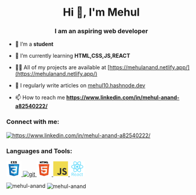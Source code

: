<h1 align="center">Hi 👋, I'm Mehul</h1>
<h3 align="center">I am an aspiring web developer</h3>

- 🔭 I’m a **student**

- 🌱 I’m currently learning **HTML,CSS,JS,REACT**

- 👨‍💻 All of my projects are available at [https://mehulanand.netlify.app/](https://mehulanand.netlify.app/)

- 📝 I regularly write articles on [mehul10.hashnode.dev](mehul10.hashnode.dev)

- 📫 How to reach me **https://www.linkedin.com/in/mehul-anand-a82540222/**

<h3 align="left">Connect with me:</h3>
<p align="left">
<a href="https://linkedin.com/in/https://www.linkedin.com/in/mehul-anand-a82540222/" target="blank"><img align="center" src="https://raw.githubusercontent.com/rahuldkjain/github-profile-readme-generator/master/src/images/icons/Social/linked-in-alt.svg" alt="https://www.linkedin.com/in/mehul-anand-a82540222/" height="30" width="40" /></a>
</p>

<h3 align="left">Languages and Tools:</h3>
<p align="left"> <a href="https://www.w3schools.com/css/" target="_blank"> <img src="https://raw.githubusercontent.com/devicons/devicon/master/icons/css3/css3-original-wordmark.svg" alt="css3" width="40" height="40"/> </a> <a href="https://git-scm.com/" target="_blank"> <img src="https://www.vectorlogo.zone/logos/git-scm/git-scm-icon.svg" alt="git" width="40" height="40"/> </a> <a href="https://www.w3.org/html/" target="_blank"> <img src="https://raw.githubusercontent.com/devicons/devicon/master/icons/html5/html5-original-wordmark.svg" alt="html5" width="40" height="40"/> </a> <a href="https://developer.mozilla.org/en-US/docs/Web/JavaScript" target="_blank"> <img src="https://raw.githubusercontent.com/devicons/devicon/master/icons/javascript/javascript-original.svg" alt="javascript" width="40" height="40"/> </a> <a href="https://reactjs.org/" target="_blank"> <img src="https://raw.githubusercontent.com/devicons/devicon/master/icons/react/react-original-wordmark.svg" alt="react" width="40" height="40"/> </a> </p>

<p><img align="left" src="https://github-readme-stats.vercel.app/api/top-langs?username=mehul-anand&show_icons=true&locale=en&layout=compact" alt="mehul-anand" /></p>

<p>&nbsp;<img align="center" src="https://github-readme-stats.vercel.app/api?username=mehul-anand&show_icons=true&locale=en" alt="mehul-anand" /></p>
